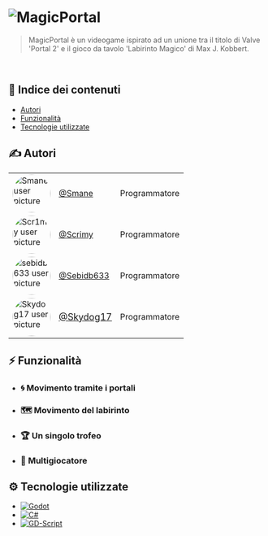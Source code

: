 # ![MagicPortal]([https://imgur.com/LRASFB9](https://i.imgur.com/LRASFB9.png))

> MagicPortal è un videogame ispirato ad un unione tra il titolo di Valve 'Portal 2' e il gioco da tavolo 'Labirinto Magico' di Max J. Kobbert.

<br>

## 📑 Indice dei contenuti
- [Autori](#✍️-autori)
- [Funzionalità](#⚡-funzionalità)
- [Tecnologie utilizzate](#⚙️-tecnologie-utilizzate)

## ✍️ Autori

|      |      |      |
|------|------|------|
| <a href="https://github.com/smanedn"><img src="https://github.com/smanedn.png" alt="Smane user picture" style="border-radius: 50%; width: 75px; height: 75px;"></a> | [@Smane](https://github.com/smanedn) | Programmatore |
| <a href="https://github.com/scr1my"><img src="https://github.com/scr1my.png" alt="Scr1my user picture" style="border-radius: 50%; width: 75px; height: 75px;"></a> | [@Scrimy](https://github.com/Scr1my) |Programmatore |
| <a href="https://github.com/sebidb633"><img src="https://github.com/sebidb633.png" alt="sebidb633 user picture" style="border-radius: 50%; width: 75px; height: 75px;"></a> | [@Sebidb633](https://github.com/sebidb633) | Programmatore |
| <a href="https://github.com/Skydog17"><img src="https://github.com/Skydog17.png" alt="Skydog17 user picture" style="border-radius: 50%; width: 75px; height: 75px;"></a> | <span style="font-size: 18px;">[@Skydog17](https://github.com/Skydog17)</spam> | Programmatore |


## ⚡ Funzionalità

- ### 🌀 Movimento tramite i portali    

- ### 🗺️ Movimento del labirinto

- ### 🏆 Un singolo trofeo

- ### 👥 Multigiocatore

## ⚙️ Tecnologie utilizzate
* [![Godot][Godot-engine]][Godot-URL]
* [![C#][C#]][C#-URL]
* [![GD-Script][GD-Script]][GD-Script-URL]


[Godot-engine]: https://img.shields.io/badge/Godot--Engine-0769AD?style=for-the-badge&logo=Godotengine&logoColor=white
[Godot-URL]: https://godotengine.org/

[C#]: https://img.shields.io/badge/C%23-0769AD?style=for-the-badge&logo=c#&logoColor=white
[C#-URL]: https://dotnet.microsoft.com/it-it/languages/csharp

[GD-Script]: https://img.shields.io/badge/GDScript-8D3F5C?style=for-the-badge&logo=godot-engine&logoColor=white
[GD-Script-URL]: https://docs.godotengine.org/en/stable/tutorials/scripting/gdscript/gdscript_basics.html
